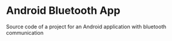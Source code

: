 # Android Bluetooth App
Source code of a project for an Android application with bluetooth communication
